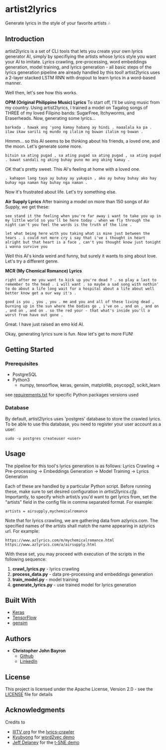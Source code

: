 # artist2lyrics

Generate lyrics in the style of your favorite artists :notes:

## Introduction

artist2lyrics is a set of CLI tools that lets you create your own lyrics generator AI, simply by specifiying the artists whose lyrics style you want your AI to imitate. Lyrics crawling, pre-processing, word embeddings generation, model training, and lyrics generation - all basic steps of the lyrics generation pipeline are already handled by this tool! artist2lyrics uses a 2-layer stacked LSTM RNN with dropout to learn lyrics in a word-based manner.

Well then, let's see how this works.

**OPM (Original Philippine Music) Lyrics**
To start off, I'll be using music from my country. Using artist2lyrics, I trained a model on Tagalog songs of THREE of my loved Filipino bands: SugarFree, Itchyworms, and Eraserheads. Now, generating some lyrics...
```
barkada . hawak ang 'yong kamay habang ay hindi . naaalala ka pa . ilaw ikaw sarili ng mundo ng ilalim ng buwan ilalim ng buwan .
```
Hmmm... so this AI seems to be thinking about his friends, a loved one, and the moon. Let's generate some more.
```
bituin sa ating pugad , sa ating pugad sa ating pugad , sa ating pugad . bawat sandali ng aking buhay puno mo ang aking kamay .
```
OK that's pretty sweet. This AI's feeling at home with a loved one.
```
. kahapon lang tayo ay buhay ay yakapin , ako ay buhay buhay ako hay buhay nga naman hay buhay nga naman .
```
Now it's frustrated about life.
Let's try something else.

**Air Supply Lyrics**
After training a model on more than 150 songs of Air Supply, we get these:
```
see stand it the feeling when you're far away i want to take you up in my little world so you'll be here today . when we fly through the night can't you feel the words is the truth of the line .
```
```
let what being here with you taking what is mine just between the tears . i could not more cry i say that i've i thought in heart alright but that heart is a face , can't you thought know just tonight i wanna survive you
```
Well this AI's kinda weird and funny, but surely it wants to sing about love.
Let's try a different genre.

**MCR (My Chemical Romance) Lyrics**
```
right after me you want to kick up you're dead ? . so play a last to remember to the head . i will want . so maybe a sad song with nothin' to do about a life long wait for a hospital about a life about well better know get a our way it's .
```
```
good is you , you , you . me and you and all of these living dead , burning up in the sun where the bodies go , i've on , and on , and on , and on , and on . so the red your - that what's inside you'll a worst from have out gone .
```
Great. I have just raised an emo kid AI.

Okay, generating lyrics sure is fun. Now let's get to more FUN!

## Getting Started

### Prerequisites

* PostgreSQL
* Python3
    * numpy, tensorflow, keras, gensim, matplotlib, psycopg2, scikit_learn

see [requirements.txt](requirements.txt) for specific Python packages versions used

### Database

By default, artist2lyrics uses 'postgres' database to store the crawled lyrics.
To be able to use this database, you need to register your user account as a user:
```
sudo -u postgres createuser <user>
```

## Usage

The pipeline for this tool's lyrics generation is as follows:
Lyrics Crawling -> Pre-processing -> Embeddings Generation -> Model Training -> Lyrics Generation

Each of these are handled by a particular Python script. Before running these, make sure to set desired configuration in _artist2lyrics.cfg_. Importantly, to specify which artist/s you'd want to get lyrics from, set the "artists" field in the config file in comma separated format. For example:
```
artists = airsupply,mychemicalromance
```
Note that for lyrics crawling, we are gathering data from azlyrics.com. The specified names of the artists shall match the name appearing in azlyrics url. For example:
```
https://www.azlyrics.com/m/mychemicalromance.html
https://www.azlyrics.com/a/airsupply.html
```
With these set, you may proceed with execution of the scripts in the following sequence:
1. **crawl_lyrics.py** - lyrics crawling
2. **process_data.py** - data pre-processing and embeddings generation
3. **train_model.py** - model training
4. **generate_lyrics.py** - use trained model for lyrics generation

## Built With

* [Keras](https://keras.io/)
* [TensorFlow](https://www.tensorflow.org/)
* [gensim](https://radimrehurek.com/gensim/)

## Authors

* **Christopher John Bayron**
    * [Github](https://github.com/cjbayron)
    * [LinkedIn](https://www.linkedin.com/in/christopher-john-bayron)

## License

This project is licensed under the Apache License, Version 2.0 - see the [LICENSE](LICENSE) file for details

## Acknowledgments

Credits to 
* [IIITV org](https://github.com/iiitv) for the [lyrics-crawler](https://github.com/iiitv/lyrics-crawler)
* [Kyubyong](https://github.com/Kyubyong) for [word2vec demo](https://github.com/Kyubyong/wordvectors)
* [Jeff Delaney](https://www.kaggle.com/jeffd23) for the [t-SNE demo](https://www.kaggle.com/jeffd23/visualizing-word-vectors-with-t-sne/notebook)